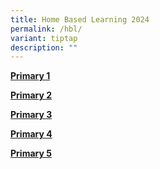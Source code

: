 ```yaml
---
title: Home Based Learning 2024
permalink: /hbl/
variant: tiptap
description: ""
---
```

<p><strong><a href="https://westspringpri.moe.edu.sg/p1-hbl/" rel="noopener nofollow" target="_blank">Primary 1</a></strong>
</p>
<p><strong><a href="https://westspringpri.moe.edu.sg/p2-hbl/" rel="noopener nofollow" target="_blank">Primary 2</a></strong>
</p>
<p><strong><a href="https://westspringpri.moe.edu.sg/p3-hbl/" rel="noopener nofollow" target="_blank">Primary 3</a></strong>
</p>
<p><strong><a href="https://westspringpri.moe.edu.sg/p4-hbl/" rel="noopener nofollow" target="_blank">Primary 4</a></strong>
</p>
<p><strong><a href="https://westspringpri.moe.edu.sg/p5-hbl/" rel="noopener nofollow" target="_blank">Primary 5</a></strong>
</p>